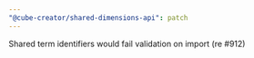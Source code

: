 ```yaml
---
"@cube-creator/shared-dimensions-api": patch
---
```


Shared term identifiers would fail validation on import (re #912)

